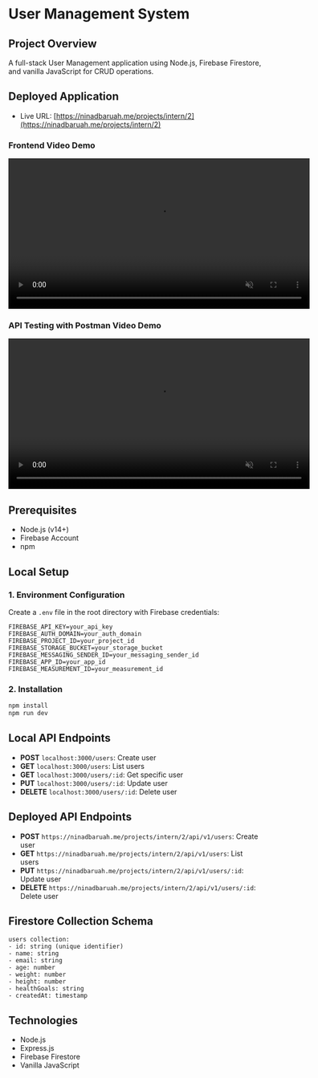 # User Management System

## Project Overview
A full-stack User Management application using Node.js, Firebase Firestore, and vanilla JavaScript for CRUD operations.

## Deployed Application
- Live URL: [https://ninadbaruah.me/projects/intern/2](https://ninadbaruah.me/projects/intern/2)


### Frontend Video Demo
<video src="https://ninadbaruah.me/videos/tic-tac-toe-project.mp4" controls width="600" muted="false"></video>

### API Testing with Postman Video Demo
<video src="./public/videos/postmen.mp4" controls width="600" muted="false"></video>
## Prerequisites
- Node.js (v14+)
- Firebase Account
- npm

## Local Setup

### 1. Environment Configuration
Create a `.env` file in the root directory with Firebase credentials:
```
FIREBASE_API_KEY=your_api_key
FIREBASE_AUTH_DOMAIN=your_auth_domain
FIREBASE_PROJECT_ID=your_project_id
FIREBASE_STORAGE_BUCKET=your_storage_bucket
FIREBASE_MESSAGING_SENDER_ID=your_messaging_sender_id
FIREBASE_APP_ID=your_app_id
FIREBASE_MEASUREMENT_ID=your_measurement_id
```

### 2. Installation
```bash
npm install
npm run dev
```

## Local API Endpoints
- **POST** `localhost:3000/users`: Create user
- **GET** `localhost:3000/users`: List users
- **GET** `localhost:3000/users/:id`: Get specific user
- **PUT** `localhost:3000/users/:id`: Update user
- **DELETE** `localhost:3000/users/:id`: Delete user

## Deployed API Endpoints
- **POST** `https://ninadbaruah.me/projects/intern/2/api/v1/users`: Create user
- **GET** `https://ninadbaruah.me/projects/intern/2/api/v1/users`: List users
- **PUT** `https://ninadbaruah.me/projects/intern/2/api/v1/users/:id`: Update user
- **DELETE** `https://ninadbaruah.me/projects/intern/2/api/v1/users/:id`: Delete user

## Firestore Collection Schema
```
users collection:
- id: string (unique identifier)
- name: string
- email: string
- age: number
- weight: number
- height: number
- healthGoals: string
- createdAt: timestamp
```

## Technologies
- Node.js
- Express.js
- Firebase Firestore
- Vanilla JavaScript



